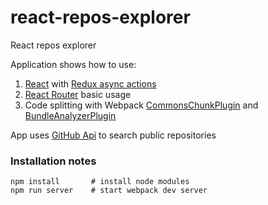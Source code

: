 # react-repos-explorer

React repos explorer

Application shows how to use:
1. [React](https://facebook.github.io/react/) with [Redux async actions](http://redux.js.org/docs/advanced/AsyncActions.html)
2. [React Router](https://reacttraining.com/react-router/web/guides/quick-start) basic usage
3. Code splitting with Webpack [CommonsChunkPlugin](https://webpack.js.org/guides/code-splitting-libraries/) 
and [BundleAnalyzerPlugin](https://www.npmjs.com/package/webpack-bundle-analyzer)

App uses [GitHub Api](https://developer.github.com/v3/) to search public repositories

### Installation notes
```
npm install       # install node modules
npm run server    # start webpack dev server
```
